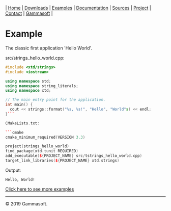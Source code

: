 | [Home](home.md) | [Downloads](downloads.md) | [Examples](examples.md) | [Documentation](documentation.md) | [Sources](https://github.com/gammasoft71/xtd.strings) | [Project](https://sourceforge.net/projects/stringspro/) | [Contact](contact.md) | [Gammasoft](https://gammasoft71.wixsite.com/gammasoft) |

# Example

The classic first application 'Hello World'.

src/strings_hello_world.cpp:

```c++
#include <xtd/strings>
#include <iostream>

using namespace std;
using namespace string_literals;
using namespace xtd;

// The main entry point for the application.
int main() {
  cout << strings::format("%s, %s!", "Hello", "World"s) << endl;
}```

CMakeLists.txt:

```cmake
cmake_minimum_required(VERSION 3.3)

project(strings_hello_world)
find_package(xtd.tunit REQUIRED)
add_executable(${PROJECT_NAME} src/tstrings_hello_world.cpp)
target_link_libraries(${PROJECT_NAME} xtd.strings)
```

Output:

```
Hello, World!
```

[Click here to see more examples](../examples)

______________________________________________________________________________________________

© 2019 Gammasoft.
